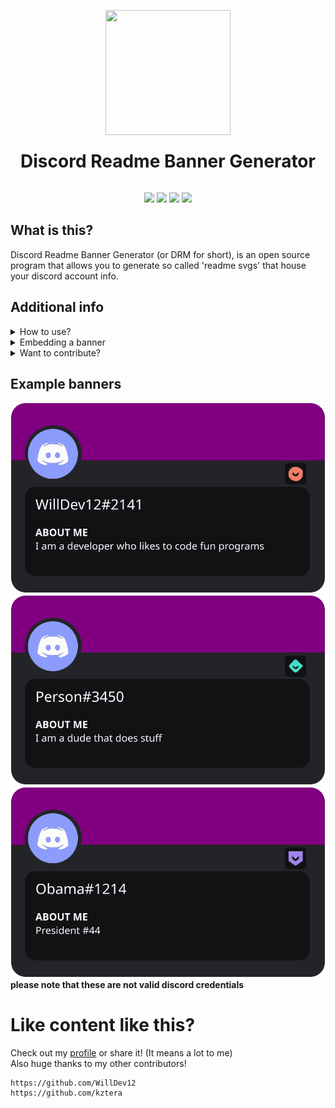 <p align="center"><img src="https://img.icons8.com/color/512/discord-logo.png" width="200" height="200"></p>

<h1 align="center" style="line-height:0;">Discord Readme Banner Generator</h1>

<br>

<p align="center">
<img src="https://img.shields.io/github/followers/WillDev12?label=follow%20my%20github&logo=github&style=for-the-badge">
<img src="https://img.shields.io/github/stars/WillDev12/Discord-Readme-Banners?style=for-the-badge">
<img src="https://img.shields.io/github/forks/WillDev12/Discord-Readme-Banners?style=for-the-badge">
<img src="https://img.shields.io/github/watchers/WillDev12/Discord-Readme-Banners?style=for-the-badge">
</p>

<h2>What is this?</h2>
Discord Readme Banner Generator (or DRM for short), is an open source program that allows you to generate so called 'readme svgs' that house your discord account info.

<h2>Additional info</h2>

<details>
<summary>How to use?</summary>
Usage is simple.  To make the clubhouse appear, we need to say the magic words: "<a>https://willdev12.github.io/Discord-Readme-Banners/</a>".  Anything from there should be pretty self explanatory.
</details>

<details>
<summary>Embedding a banner</summary>
To embed a banner, you must first download it or copy the data: link.  Since Github doesn't like data URIs. we will need to suffice with the downloaded svg.  Simply upload said svg into your repo and tag it in your readme like this: "![Discord info](discord.svg)".
</details>

<details>
<summary>Want to contribute?</summary>
If so, go ahead!  I myself am newer to node and javascript so if anyone can help out with keeping this all under the willdev12.github domain please do so.  Any helpers will be mentioned near the bottom of this readme.
</details>

<h2>Example banners</h2>

![Discord info](./example/example1.svg) ![Discord info](./example/example2.svg) ![Discord info](./example/example3.svg)<br>
**please note that these are not valid discord credentials**

<h1>Like content like this?</h1>

Check out my [profile](https://github.com/WillDev12) or share it! (It means a lot to me)<br>
Also huge thanks to my other contributors!
```
https://github.com/WillDev12
https://github.com/kztera
```
